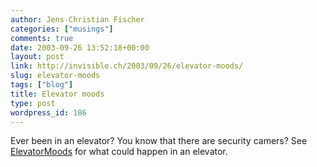 ```yaml
---
author: Jens-Christian Fischer
categories: ["musings"]
comments: true
date: 2003-09-26 13:52:18+00:00
layout: post
link: http://invisible.ch/2003/09/26/elevator-moods/
slug: elevator-moods
tags: ["blog"]
title: Elevator moods
type: post
wordpress_id: 186
---
```


Ever been in an elevator? You know that there are security camers? See [ElevatorMoods](http://www.elevatormoods.com/) for what could happen in an elevator.
